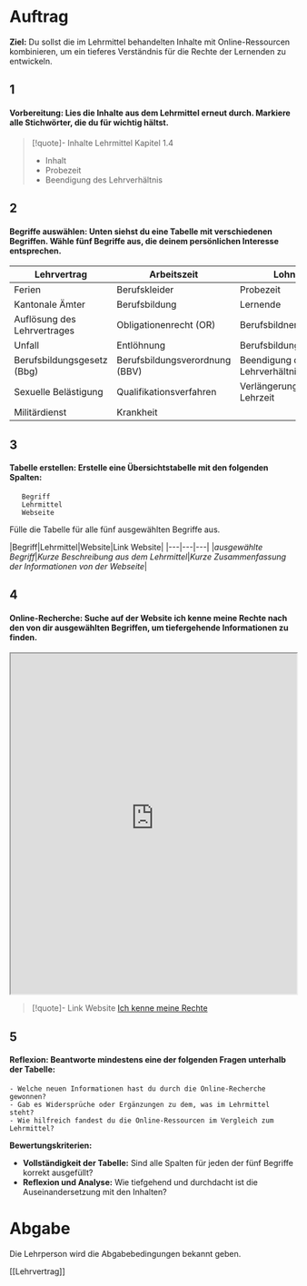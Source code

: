 # Auftrag

**Ziel:** Du sollst die im Lehrmittel behandelten Inhalte mit Online-Ressourcen kombinieren, um ein tieferes Verständnis für die Rechte der Lernenden zu entwickeln.
## 1
#### **Vorbereitung**: Lies die Inhalte aus dem Lehrmittel erneut durch. Markiere alle Stichwörter, die du für wichtig hältst.

>[!quote]- Inhalte Lehrmittel
>Kapitel 1.4
>- Inhalt
>- Probezeit
>- Beendigung des Lehrverhältnis

## 2
#### **Begriffe auswählen**: Unten siehst du eine Tabelle mit verschiedenen Begriffen. Wähle **fünf** Begriffe aus, die deinem persönlichen Interesse entsprechen.


|Lehrvertrag|Arbeitszeit|Lohn|
|---|---|---|
|Ferien|Berufskleider|Probezeit|
|Kantonale Ämter|Berufsbildung|Lernende|
|Auflösung des Lehrvertrages|Obligationenrecht (OR)|Berufsbildnerinnen|
|Unfall|Entlöhnung|Berufsbildungsämter|
|Berufsbildungsgesetz (Bbg)|Berufsbildungsverordnung (BBV)|Beendigung des Lehrverhältnisses|
|Sexuelle Belästigung|Qualifikationsverfahren|Verlängerung der Lehrzeit|
|Militärdienst|Krankheit||

## 3
#### **Tabelle erstellen**: Erstelle eine Übersichtstabelle mit den folgenden Spalten:

	   Begriff
	   Lehrmittel
	   Webseite

Fülle die Tabelle für alle fünf ausgewählten Begriffe aus.

|Begriff|Lehrmittel|Website|Link Website|
|---|---|---|
|_ausgewählte Begriff_|_Kurze Beschreibung aus dem Lehrmittel_|_Kurze Zusammenfassung der Informationen von der Webseite_|

## 4
#### **Online-Recherche**: Suche auf der Website **ich kenne meine Rechte** nach den von dir ausgewählten Begriffen, um tiefergehende Informationen zu finden.

<iframe width="100%" height="600" src="https://www.rechte-der-lernenden.ch/von-a-z/" allowfullscreen allow="geolocation *; autoplay; encrypted-media"></iframe>

>[!quote]- Link Website
>[Ich kenne meine Rechte](https://www.rechte-der-lernenden.ch/von-a-z/)

## 5
#### **Reflexion**: Beantworte mindestens eine der folgenden Fragen unterhalb der Tabelle:
    - Welche neuen Informationen hast du durch die Online-Recherche gewonnen?
    - Gab es Widersprüche oder Ergänzungen zu dem, was im Lehrmittel steht?
    - Wie hilfreich fandest du die Online-Ressourcen im Vergleich zum Lehrmittel?

**Bewertungskriterien:**

- **Vollständigkeit der Tabelle:** Sind alle Spalten für jeden der fünf Begriffe korrekt ausgefüllt?
- **Reflexion und Analyse:** Wie tiefgehend und durchdacht ist die Auseinandersetzung mit den Inhalten? 

# Abgabe
Die Lehrperson wird die Abgabebedingungen bekannt geben.

[[Lehrvertrag]]